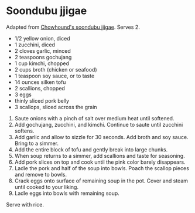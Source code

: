 # Soondubu jjigae

Adapted from [Chowhound's soondubu jjigae](http://www.chowhound.com/recipes/kimchi-soft-tofu-stew-soondubu-jjigae-29506). Serves 2.

- 1/2 yellow onion, diced
- 1 zucchini, diced
- 2 cloves garlic, minced
- 2 teaspoons gochujang
- 1 cup kimchi, chopped
- 2 cups broth (chicken or seafood)
- 1 teaspoon soy sauce, or to taste
- 14 ounces silken tofu
- 2 scallions, chopped
- 3 eggs
- thinly sliced pork belly
- 3 scallops, sliced across the grain

1. Saute onions with a pinch of salt over medium heat until softened.
2. Add gochujang, zucchini, and kimchi. Continue to saute until zucchini softens.
3. Add garlic and allow to sizzle for 30 seconds. Add broth and soy sauce. Bring to a simmer.
4. Add the entire block of tofu and gently break into large chunks.
5. When soup returns to a simmer, add scallions and taste for seasoning.
6. Add pork slices on top and cook until the pink color barely disappears.
7. Ladle the pork and half of the soup into bowls. Poach the scallop pieces and remove to bowls.
8. Crack eggs onto surface of remaining soup in the pot. Cover and steam until cooked to your liking.
9. Ladle eggs into bowls with remaining soup.

Serve with rice.
